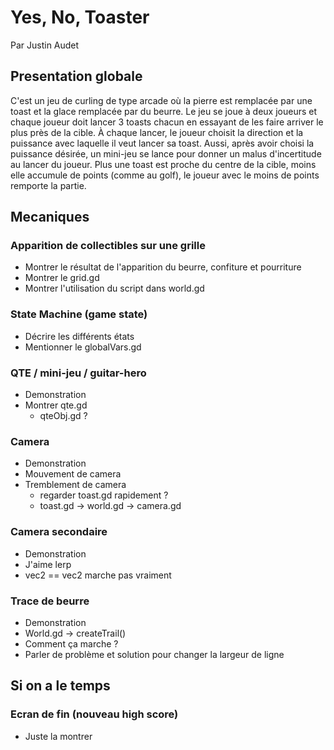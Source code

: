 # Yes, No, Toaster
Par Justin Audet
## Presentation globale

C'est un jeu de curling de type arcade où la pierre est remplacée par une toast et la glace remplacée par du beurre. Le jeu se joue à deux joueurs et chaque joueur doit lancer 3 toasts chacun en essayant de les faire arriver le plus près de la cible. À chaque lancer, le joueur choisit la direction et la puissance avec laquelle il veut lancer sa toast. Aussi, après avoir choisi la puissance désirée, un mini-jeu se lance pour donner un malus d'incertitude au lancer du joueur. Plus une toast est proche du centre de la cible, moins elle accumule de points (comme au golf), le joueur avec le moins de points remporte la partie.

## Mecaniques

### Apparition de collectibles sur une grille
- Montrer le résultat de l'apparition du beurre, confiture et pourriture
- Montrer le grid.gd
- Montrer l'utilisation du script dans world.gd

### State Machine (game state)
- Décrire les différents états
- Mentionner le globalVars.gd

### QTE / mini-jeu / guitar-hero
- Demonstration
- Montrer qte.gd
    - qteObj.gd ?

### Camera
- Demonstration
- Mouvement de camera
- Tremblement de camera
    - regarder toast.gd rapidement ?
    - toast.gd -> world.gd -> camera.gd

### Camera secondaire
- Demonstration
- J'aime lerp
- vec2 == vec2 marche pas vraiment

### Trace de beurre
- Demonstration
- World.gd -> createTrail()
- Comment ça marche ?
- Parler de problème et solution pour changer la largeur de ligne


## Si on a le temps

### Ecran de fin (nouveau high score)
- Juste la montrer